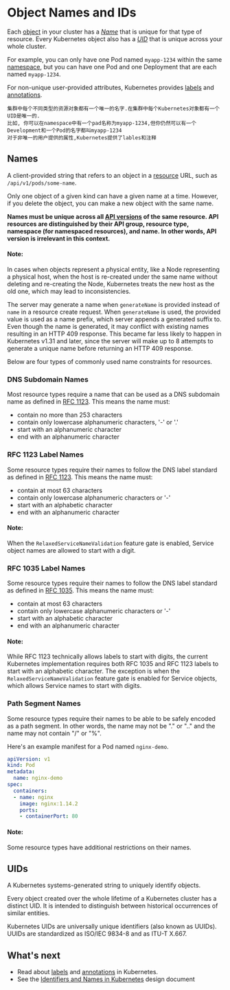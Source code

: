 # Object Names and IDs

Each [object](https://kubernetes.io/docs/concepts/overview/working-with-objects/#kubernetes-objects) in your cluster has a [*Name*](https://kubernetes.io/docs/concepts/overview/working-with-objects/names/#names) that is unique for that type of resource. Every Kubernetes object also has a [*UID*](https://kubernetes.io/docs/concepts/overview/working-with-objects/names/#uids) that is unique across your whole cluster.

For example, you can only have one Pod named `myapp-1234` within the same [namespace](https://kubernetes.io/docs/concepts/overview/working-with-objects/namespaces/), but you can have one Pod and one Deployment that are each named `myapp-1234`.

For non-unique user-provided attributes, Kubernetes provides [labels](https://kubernetes.io/docs/concepts/overview/working-with-objects/labels/) and [annotations](https://kubernetes.io/docs/concepts/overview/working-with-objects/annotations/).

```
集群中每个不同类型的资源对象都有一个唯一的名字.在集群中每个Kubernetes对象都有一个UID是唯一的.
比如, 你可以在namespace中有一个pad名称为myapp-1234,但你仍然可以有一个Development和一个Pod的名字都叫myapp-1234
对于非唯一的用户提供的属性,Kubernetes提供了lables和注释
```

## Names

A client-provided string that refers to an object in a [resource](https://kubernetes.io/docs/reference/using-api/api-concepts/#standard-api-terminology) URL, such as `/api/v1/pods/some-name`.

Only one object of a given kind can have a given name at a time. However, if you delete the object, you can make a new object with the same name.

**Names must be unique across all [API versions](https://kubernetes.io/docs/concepts/overview/kubernetes-api/#api-groups-and-versioning) of the same resource. API resources are distinguished by their API group, resource type, namespace (for namespaced resources), and name. In other words, API version is irrelevant in this context.**

#### Note:

In cases when objects represent a physical entity, like a Node representing a physical host, when the host is re-created under the same name without deleting and re-creating the Node, Kubernetes treats the new host as the old one, which may lead to inconsistencies.

The server may generate a name when `generateName` is provided instead of `name` in a resource create request. When `generateName` is used, the provided value is used as a name prefix, which server appends a generated suffix to. Even though the name is generated, it may conflict with existing names resulting in an HTTP 409 response. This became far less likely to happen in Kubernetes v1.31 and later, since the server will make up to 8 attempts to generate a unique name before returning an HTTP 409 response.

Below are four types of commonly used name constraints for resources.

### DNS Subdomain Names

Most resource types require a name that can be used as a DNS subdomain name as defined in [RFC 1123](https://tools.ietf.org/html/rfc1123). This means the name must:

- contain no more than 253 characters
- contain only lowercase alphanumeric characters, '-' or '.'
- start with an alphanumeric character
- end with an alphanumeric character

### RFC 1123 Label Names

Some resource types require their names to follow the DNS label standard as defined in [RFC 1123](https://tools.ietf.org/html/rfc1123). This means the name must:

- contain at most 63 characters
- contain only lowercase alphanumeric characters or '-'
- start with an alphabetic character
- end with an alphanumeric character

#### Note:

When the `RelaxedServiceNameValidation` feature gate is enabled, Service object names are allowed to start with a digit.

### RFC 1035 Label Names

Some resource types require their names to follow the DNS label standard as defined in [RFC 1035](https://tools.ietf.org/html/rfc1035). This means the name must:

- contain at most 63 characters
- contain only lowercase alphanumeric characters or '-'
- start with an alphabetic character
- end with an alphanumeric character

#### Note:

While RFC 1123 technically allows labels to start with digits, the current Kubernetes implementation requires both RFC 1035 and RFC 1123 labels to start with an alphabetic character. The exception is when the `RelaxedServiceNameValidation` feature gate is enabled for Service objects, which allows Service names to start with digits.

### Path Segment Names

Some resource types require their names to be able to be safely encoded as a path segment. In other words, the name may not be "." or ".." and the name may not contain "/" or "%".

Here's an example manifest for a Pod named `nginx-demo`.

```yaml
apiVersion: v1
kind: Pod
metadata:
  name: nginx-demo
spec:
  containers:
  - name: nginx
    image: nginx:1.14.2
    ports:
    - containerPort: 80
```

#### Note:

Some resource types have additional restrictions on their names.

## UIDs

A Kubernetes systems-generated string to uniquely identify objects.

Every object created over the whole lifetime of a Kubernetes cluster has a distinct UID. It is intended to distinguish between historical occurrences of similar entities.

Kubernetes UIDs are universally unique identifiers (also known as UUIDs). UUIDs are standardized as ISO/IEC 9834-8 and as ITU-T X.667.

## What's next

- Read about [labels](https://kubernetes.io/docs/concepts/overview/working-with-objects/labels/) and [annotations](https://kubernetes.io/docs/concepts/overview/working-with-objects/annotations/) in Kubernetes.
- See the [Identifiers and Names in Kubernetes](https://git.k8s.io/design-proposals-archive/architecture/identifiers.md) design document